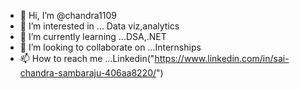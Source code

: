 - 👋 Hi, I’m @chandra1109
- 👀 I’m interested in ... Data viz,analytics 
- 🌱 I’m currently learning ...DSA,.NET
- 💞️ I’m looking to collaborate on ...Internships 
- 📫 How to reach me ...Linkedin("https://www.linkedin.com/in/sai-chandra-sambaraju-406aa8220/")

<!---
chandra1109/chandra1109 is a ✨ special ✨ repository because its `README.md` (this file) appears on your GitHub profile.
You can click the Preview link to take a look at your changes.
--->
